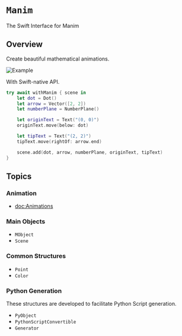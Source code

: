 # ``Manim``

The Swift Interface for Manim

## Overview

Create beautiful mathematical animations.

![Example](VectorArrow)

With Swift-native API.

```swift
try await withManim { scene in
    let dot = Dot()
    let arrow = Vector([2, 2])
    let numberPlane = NumberPlane()

    let originText = Text("(0, 0)")
    originText.move(below: dot)

    let tipText = Text("(2, 2)")
    tipText.move(rightOf: arrow.end)

    scene.add(dot, arrow, numberPlane, originText, tipText)
}
```

## Topics

### Animation

- <doc:Animations>


### Main Objects
- ``MObject``
- ``Scene``

### Common Structures
- ``Point``
- ``Color``


### Python Generation
These structures are developed to facilitate Python Script generation.

- ``PyObject``
- ``PythonScriptConvertible``
- ``Generator``
